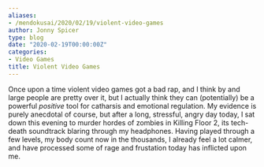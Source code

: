 ```yaml
---
aliases:
- /mendokusai/2020/02/19/violent-video-games
author: Jonny Spicer
type: blog
date: "2020-02-19T00:00:00Z"
categories:
- Video Games
title: Violent Video Games
---
```

Once upon a time violent video games got a bad rap, and I think by and large people are pretty over it, but I actually think they can (potentially) be a powerful *positive*
tool for catharsis and emotional regulation. My evidence is purely anecdotal of course, but after a long, stressful, angry day today, I sat down this evening to murder hordes
of zombies in Killing Floor 2, its tech-death soundtrack blaring through my headphones. Having played through a few levels, my body count now in the thousands, I already feel a
lot calmer, and have processed some of rage and frustation
today has inflicted upon me.
